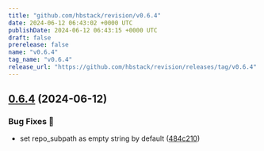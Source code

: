 ```yaml
---
title: "github.com/hbstack/revision/v0.6.4"
date: 2024-06-12 06:43:02 +0000 UTC
publishDate: 2024-06-12 06:43:15 +0000 UTC
draft: false
prerelease: false
name: "v0.6.4"
tag_name: "v0.6.4"
release_url: "https://github.com/hbstack/revision/releases/tag/v0.6.4"
---
```


## [0.6.4](https://github.com/hbstack/revision/compare/v0.6.3...v0.6.4) (2024-06-12)


### Bug Fixes 🐞

* set repo_subpath as empty string by default ([484c210](https://github.com/hbstack/revision/commit/484c21004c6dfee2713bb3d15e3d83688131a751))
